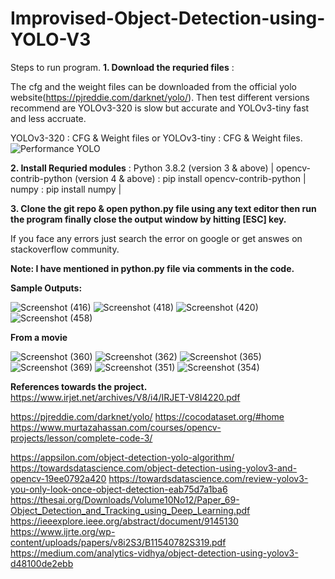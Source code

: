 # Improvised-Object-Detection-using-YOLO-V3
Steps to run program.
**1. Download the requried files** :

The cfg and the weight files can be downloaded from the official yolo website(https://pjreddie.com/darknet/yolo/). 
Then test different versions recommend are YOLOv3-320 is slow but accurate and YOLOv3-tiny fast and less accruate.

YOLOv3-320 : CFG & Weight files or YOLOv3-tiny : CFG & Weight files.
![Performance YOLO](https://user-images.githubusercontent.com/44461959/115347100-9f20e480-a1ce-11eb-9d0a-42122090aa9d.PNG)

**2. Install Requried modules** :
Python 3.8.2 (version 3 & above) |
opencv-contrib-python (version 4 & above) : pip install opencv-contrib-python |
numpy : pip install numpy |

**3. Clone the git repo & open python.py file using any text editor then run the program finally close the output window by hitting [ESC] key.**

If you face any errors just search the error on google or get answes on stackoverflow community.

**Note: I have mentioned in python.py file via comments in the code.**

**Sample Outputs:**

![Screenshot (416)](https://user-images.githubusercontent.com/44461959/115352011-7b609d00-a1d4-11eb-98bc-b27baf40fd30.png)
![Screenshot (418)](https://user-images.githubusercontent.com/44461959/115352019-7d2a6080-a1d4-11eb-9925-8eaa6d99437f.png)
![Screenshot (420)](https://user-images.githubusercontent.com/44461959/115352020-7dc2f700-a1d4-11eb-8b21-ae6b4345dfd8.png)
![Screenshot (458)](https://user-images.githubusercontent.com/44461959/115352022-7e5b8d80-a1d4-11eb-80c9-b8951be928a2.png)


**From a movie**

![Screenshot (360)](https://user-images.githubusercontent.com/44461959/115351511-f70e1a00-a1d3-11eb-895d-79a428b0b949.png)
![Screenshot (362)](https://user-images.githubusercontent.com/44461959/115351513-f7a6b080-a1d3-11eb-8990-7176ba142bf4.png)
![Screenshot (365)](https://user-images.githubusercontent.com/44461959/115351530-fbd2ce00-a1d3-11eb-8d6a-73a65dd49fc1.png)
![Screenshot (369)](https://user-images.githubusercontent.com/44461959/115351544-fecdbe80-a1d3-11eb-87b2-8531cdc65f07.png)
![Screenshot (351)](https://user-images.githubusercontent.com/44461959/115351548-ff665500-a1d3-11eb-802d-f6cc76bb4a41.png)
![Screenshot (354)](https://user-images.githubusercontent.com/44461959/115351506-f4abc000-a1d3-11eb-8afb-8d8188ca0e52.png)





**References towards the project.**
https://www.irjet.net/archives/V8/i4/IRJET-V8I4220.pdf

https://pjreddie.com/darknet/yolo/ 
https://cocodataset.org/#home
https://www.murtazahassan.com/courses/opencv-projects/lesson/complete-code-3/


https://appsilon.com/object-detection-yolo-algorithm/
https://towardsdatascience.com/object-detection-using-yolov3-and-opencv-19ee0792a420
https://towardsdatascience.com/review-yolov3-you-only-look-once-object-detection-eab75d7a1ba6
https://thesai.org/Downloads/Volume10No12/Paper_69-Object_Detection_and_Tracking_using_Deep_Learning.pdf
https://ieeexplore.ieee.org/abstract/document/9145130
https://www.ijrte.org/wp-content/uploads/papers/v8i2S3/B11540782S319.pdf
https://medium.com/analytics-vidhya/object-detection-using-yolov3-d48100de2ebb 

